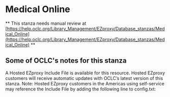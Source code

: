 # Medical Online
** This stanza needs manual review at [https://help.oclc.org/Library_Management/EZproxy/Database_stanzas/Medical_Online](https://help.oclc.org/Library_Management/EZproxy/Database_stanzas/Medical_Online) **

## Some of OCLC's notes for this stanza

A Hosted EZproxy Include File is available for this resource. Hosted EZproxy customers will receive automatic updates with OCLC&rsquo;s latest version of this stanza. Note: Hosted EZproxy customers in the Americas using self-service may reference the Include File by adding the following line to config.txt:

&nbsp;

&nbsp;
